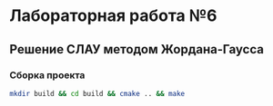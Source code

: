 # Лабораторная работа №6
## Решение СЛАУ методом Жордана-Гаусса

### Сборка проекта
```bash
mkdir build && cd build && cmake .. && make